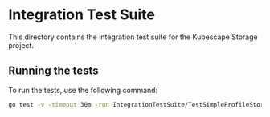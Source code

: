 # Integration Test Suite

This directory contains the integration test suite for the Kubescape Storage project.

## Running the tests

To run the tests, use the following command:

```bash
go test -v -timeout 30m -run IntegrationTestSuite/TestSimpleProfileStorageFailover -- --update-if-present --extra-helm-set-args "storage.image.repository=quay.io/matthiasb_1/storage,storage.image.tag=containerprofile@sha256:c2c22c18cdeb2479efb5390f5e11df54985737734e125c0d2aeb9c4d26ea0bc8,nodeAge.image.tag=test-4447cfd,capabilities.networkEventsStreaming=disable"
```